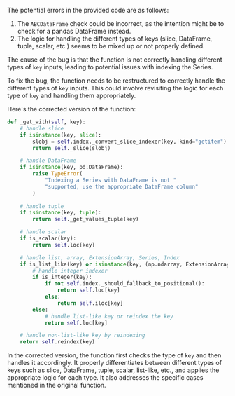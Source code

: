 The potential errors in the provided code are as follows:

1. The `ABCDataFrame` check could be incorrect, as the intention might be to check for a pandas DataFrame instead.
2. The logic for handling the different types of keys (slice, DataFrame, tuple, scalar, etc.) seems to be mixed up or not properly defined.

The cause of the bug is that the function is not correctly handling different types of `key` inputs, leading to potential issues with indexing the Series.

To fix the bug, the function needs to be restructured to correctly handle the different types of `key` inputs. This could involve revisiting the logic for each type of `key` and handling them appropriately.

Here's the corrected version of the function:

```python
def _get_with(self, key):
    # handle slice
    if isinstance(key, slice):
        slobj = self.index._convert_slice_indexer(key, kind="getitem")
        return self._slice(slobj)

    # handle DataFrame
    if isinstance(key, pd.DataFrame):
        raise TypeError(
            "Indexing a Series with DataFrame is not "
            "supported, use the appropriate DataFrame column"
        )
  
    # handle tuple
    if isinstance(key, tuple):
        return self._get_values_tuple(key)

    # handle scalar
    if is_scalar(key):
        return self.loc[key]

    # handle list, array, ExtensionArray, Series, Index
    if is_list_like(key) or isinstance(key, (np.ndarray, ExtensionArray, Series, Index)):
        # handle integer indexer
        if is_integer(key):
            if not self.index._should_fallback_to_positional():
                return self.loc[key]
            else:
                return self.iloc[key]
        else:
            # handle list-like key or reindex the key
            return self.loc[key]

    # handle non-list-like key by reindexing
    return self.reindex(key)
```

In the corrected version, the function first checks the type of `key` and then handles it accordingly. It properly differentiates between different types of keys such as slice, DataFrame, tuple, scalar, list-like, etc., and applies the appropriate logic for each type. It also addresses the specific cases mentioned in the original function.